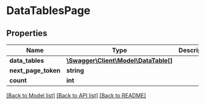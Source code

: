 # DataTablesPage

## Properties
Name | Type | Description | Notes
------------ | ------------- | ------------- | -------------
**data_tables** | [**\Swagger\Client\Model\DataTable[]**](DataTable.md) |  | [optional] 
**next_page_token** | **string** |  | [optional] 
**count** | **int** |  | [optional] 

[[Back to Model list]](../../README.md#documentation-for-models) [[Back to API list]](../../README.md#documentation-for-api-endpoints) [[Back to README]](../../README.md)

